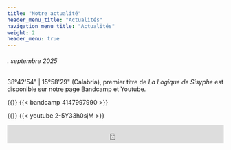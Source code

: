 ```yaml
---
title: "Notre actualité"
header_menu_title: "Actualités"
navigation_menu_title: "Actualités"
weight: 2
header_menu: true
---
```


###### . septembre 2025

38°42'54" | 15°58'29" (Calabria), premier titre de _La Logique de Sisyphe_ est disponible sur notre page Bandcamp et Youtube.

{{<extlink icon="fa-brands fa-bandcamp" text="Nouvelles Rouges sur Bancamp" href="https://nouvellesrouges.bandcamp.com/track/1222179883">}} 
{{< bandcamp 4147997990 >}}

{{<extlink icon="fa-brands fa-youtube" text="Nouvelles Rouges sur Youtube" href="https://www.youtube.com/watch?v=2-5Y33h0sjM">}}
{{< youtube 2-5Y33h0sjM >}}


<iframe style="border: 0; width: 100%; height: 42px;" src="https://bandcamp.com/EmbeddedPlayer/album=4147997990/size=small/bgcol=ffffff/linkcol=0687f5/track=1222179883/transparent=true/" seamless><a href="https://berceaudesvolontessauvages.bandcamp.com/album/fugue-2">Fugue de Berceau des Volontés Sauvages</a></iframe>


